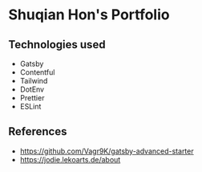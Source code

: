 
# Shuqian Hon's Portfolio

## Technologies used

- Gatsby
- Contentful
- Tailwind
- DotEnv
- Prettier
- ESLint

## References

- <https://github.com/Vagr9K/gatsby-advanced-starter>
- <https://jodie.lekoarts.de/about>

